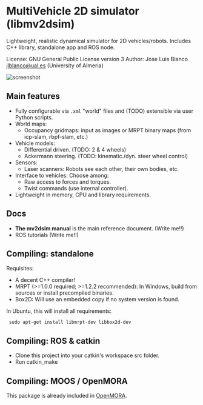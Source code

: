 MultiVehicle 2D simulator (libmv2dsim) 
======================================
Lightweight, realistic dynamical simulator for 2D vehicles/robots. 
Includes C++ library, standalone app and ROS node.

License: GNU General Public License version 3
Author: Jose Luis Blanco <jlblanco@ual.es> (University of Almeria)

![screenshot](https://raw.githubusercontent.com/ual-arm-ros-pkg/multivehicle_2d_simulator/master/docs/imgs/screenshot_scans_see_each_other.png "Screenshot 1")

Main features
--------------
  * Fully configurable via `.xml` "world" files and (TODO) extensible via user Python scripts.
  * World maps:
    * Occupancy gridmaps: input as images or MRPT binary maps (from icp-slam, rbpf-slam, etc.)
  * Vehicle models: 
    * Differential driven. (TODO: 2 & 4 wheels)
    * Ackermann steering. (TODO: kinematic./dyn. steer wheel control)
  * Sensors: 
    * Laser scanners: Robots see each other, their own bodies, etc.
  * Interface to vehicles: Choose among: 
    * Raw access to forces and torques.
    * Twist commands (use internal controller).
  * Lightweight in memory, CPU and library requirements.

Docs
----------
  * **The mv2dsim manual** is the main reference document. (Write me!!)
  * ROS tutorials (Write me!!)

Compiling: standalone
-----------------------
Requisites:
 * A decent C++ compiler!
 * MRPT (>=1.0.0 required; >=1.2.2 recommended): In Windows, build from sources or install precompiled binaries. 
 * Box2D: Will use an embedded copy if no system version is found.

In Ubuntu, this will install all requirements:

     sudo apt-get install libmrpt-dev libbox2d-dev

Compiling: ROS & catkin
------------------------
 * Clone this project into your catkin's workspace src folder.
 * Run catkin_make

Compiling: MOOS / OpenMORA
---------------------------
This package is already included in [OpenMORA](https://github.com/OpenMORA).
